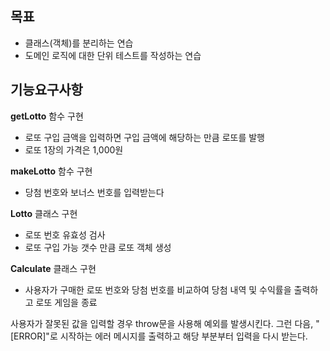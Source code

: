 ## 목표

- 클래스(객체)를 분리하는 연습
- 도메인 로직에 대한 단위 테스트를 작성하는 연습

## 기능요구사항

**getLotto** 함수 구현

- 로또 구입 금액을 입력하면 구입 금액에 해당하는 만큼 로또를 발행
- 로또 1장의 가격은 1,000원

**makeLotto** 함수 구현

- 당첨 번호와 보너스 번호를 입력받는다

**Lotto** 클래스 구현

- 로또 번호 유효성 검사
- 로또 구입 가능 갯수 만큼 로또 객체 생성

**Calculate** 클래스 구현

- 사용자가 구매한 로또 번호와 당첨 번호를 비교하여 당첨 내역 및 수익률을 출력하고 로또 게임을 종료

사용자가 잘못된 값을 입력할 경우 throw문을 사용해 예외를 발생시킨다. 그런 다음, "[ERROR]"로 시작하는 에러 메시지를 출력하고 해당 부분부터 입력을 다시 받는다.
